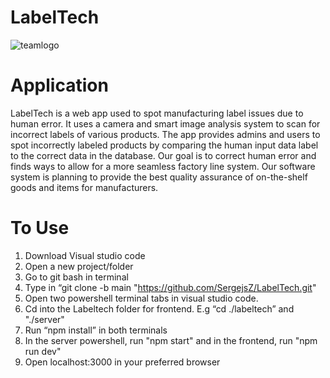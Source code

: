 # LabelTech

![teamlogo](https://github.com/SergejsZ/LabelTech/assets/93885587/c0bfda70-fa8b-4335-ba7c-5f6cbcbd47a8)

# Application

LabelTech is a web app used to spot manufacturing label issues due to human error. It uses a camera and smart image analysis system to scan for incorrect labels of various products. The app provides admins and users to spot incorrectly labeled products by comparing the human input data label to the correct data in the database. Our goal is to correct human error and finds ways to allow for a more seamless factory line system. Our software system is planning to provide the best quality assurance of on-the-shelf goods and items for manufacturers.

# To Use

1. Download Visual studio code
2. Open a new project/folder
3. Go to git bash in terminal
4. Type in “git clone -b main "https://github.com/SergejsZ/LabelTech.git"
5. Open two powershell terminal tabs in visual studio code.
6. Cd into the Labeltech folder for frontend. E.g “cd ./labeltech” and "./server"
7. Run “npm install” in both terminals
8. In the server powershell, run "npm start" and in the frontend, run "npm run dev"
9. Open localhost:3000 in your preferred browser
